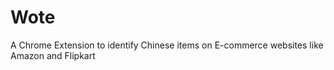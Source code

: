 # Wote
A Chrome Extension to identify Chinese items on E-commerce websites like Amazon and Flipkart
